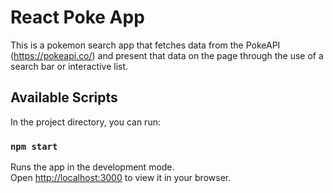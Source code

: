 # React Poke App
This is a pokemon search app that fetches data from the PokeAPI (https://pokeapi.co/) and present that data on the page through the use of a search bar or interactive list. 


## Available Scripts

In the project directory, you can run:

### `npm start`

Runs the app in the development mode.\
Open [http://localhost:3000](http://localhost:3000) to view it in your browser.


